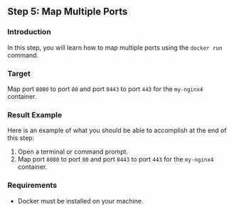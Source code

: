 ## Step 5: Map Multiple Ports

### Introduction

In this step, you will learn how to map multiple ports using the `docker run` command.

### Target

Map port `8080` to port `80` and port `8443` to port `443` for the `my-nginx4` container.

### Result Example

Here is an example of what you should be able to accomplish at the end of this step:

1. Open a terminal or command prompt.
2. Map port `8080` to port `80` and port `8443` to port `443` for the `my-nginx4` container.



### Requirements

- Docker must be installed on your machine.

      

